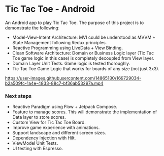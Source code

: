 # Tic Tac Toe - Android

An Android app to play Tic Tac Toe. The purpose of this project is to demonstrate the following:
- Model-View-Intent Architecture: MVI could be understood as MVVM + State Management following Redux principles.
- Reactive Programming using LiveData + View Binding.
- Clean Software Architecture: Domain or Business Logic layer (Tic Tac Toe game logic in this case) is completely decoupled from View layer.
- Domain Layer Unit Tests. Game logic is tested thoroughly.
- Tic Tac Toe Game Logic that works for boards of any size (not just 3x3).



https://user-images.githubusercontent.com/14865130/169729034-b2a509fc-1a4e-4833-88c7-bf36ab53297a.mp4



### Next steps
- Reactive Paradigm using Flow + Jetpack Compose.
- Feature to manage scores. This will demonstrate the implementation of Data layer to store scores.
- Custom View for Tic Tac Toe Board.
- Improve game experience with animations.
- Support landscape and different screen sizes.
- Dependency Injection with Hilt.
- ViewModel Unit Tests.
- UI testing with Espresso.
